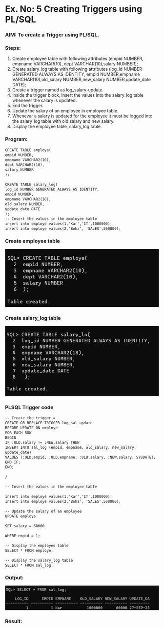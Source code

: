 # Ex. No: 5 Creating Triggers using PL/SQL

### AIM: To create a Trigger using PL/SQL.

### Steps:
1. Create employee table with following attributes (empid NUMBER, empname VARCHAR(10), dept VARCHAR(10),salary NUMBER);
2. Create salary_log table with following attributes (log_id NUMBER GENERATED ALWAYS AS IDENTITY, empid NUMBER,empname VARCHAR(10),old_salary NUMBER,new_salary NUMBER,update_date DATE);
3. Create a trigger named as log_salary-update.
4. Inside the trigger block, Insert the values into the salary_log table whenever the salary is updated.
5. End the trigger.
6. Update the salary of an employee in employee table.
7. Whenever a salary is updated for the employee it must be logged into the salary_log table with old salary and new salary.
8. Display the employee table, salary_log table.

### Program:
```
CREATE TABLE employe(
empid NUMBER,
empname VARCHAR2(10),
dept VARCHAR2(10),
salary NUMBER
);

CREATE TABLE salary_log(
log_id NUMBER GENERATED ALWAYS AS IDENTITY,
empid NUMBER,
empname VARCHAR2(18),
old_salary NUMBER,
update_date DATE
);
-- Insert the values in the employee table
insert into employe values(1,'Kar','IT',1000000);
insert into employe values(2,'Boha’, 'SALES',500000);

```
### Create employee table
![output](./c.png)

### Create salary_log table
![output](./z.png)

### PLSQL Trigger code
```
-- Create the trigger =
CREATE OR REPLACE TRIGGER log_sal_update
BEFORE UPDATE ON employe
FOR EACH ROW
BEGIN
IF :0LD.salary != :NEW.salary THEN
INSERT INTO sal_log (empid, empname, old_salary, new_salary, update_date)
VALUES (:OLD.empid, :OLD.empname, :0LD.salary, :NEW.salary, SYSDATE);
END IF;
END;

/

-- Insert the values in the employee table

insert into employe values(1,'Kar','IT',1000000);
insert into employe values(2,'Boha’, 'SALES',500000);

-- Update the salary of an employee
UPDATE employe

SET salary = 68000

WHERE empid = 1;

-- Display the employee table
SELECT * FROM employe;

-- Display the salary_log table
SELECT * FROM sal_log;
```
### Output:
![output](./a.png)

### Result:
